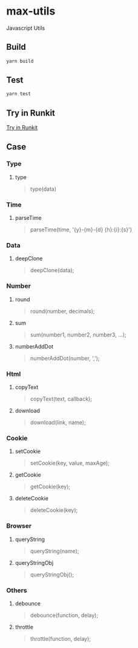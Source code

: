 # max-utils

Javascript Utils

## Build

``` javascript
yarn build
```

## Test

``` javascript
yarn test
```

## Try in Runkit

[Try in Runkit](https://runkit.com/jimmiemax/max-utils-try)

## Case

### Type

1. type
    >type(data)

### Time

1. parseTime
    >parseTime(time, '{y}-{m}-{d} {h}:{i}:{s}')

### Data

1. deepClone
    >deepClone(data);

### Number

1. round
    >round(number, decimals);
2. sum
    >sum(number1, number2, number3, ...);
3. numberAddDot
    >numberAddDot(number, ',');

### Html

1. copyText
    >copyText(text, callback);
2. download
    >download(link, name);

### Cookie

1. setCookie
    >setCookie(key, value, maxAge);
2. getCookie
    >getCookie(key);
3. deleteCookie
    >deleteCookie(key);

### Browser

1. queryString
    >queryString(name);
2. queryStringObj
    >queryStringObj();

### Others

1. debounce
    >debounce(function, delay);
2. throttle
    >throttle(function, delay);
